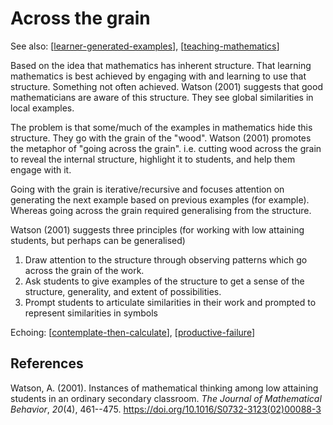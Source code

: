 # Across the grain

See also: [[learner-generated-examples]], [[teaching-mathematics]]

Based on the idea that mathematics has inherent structure. That learning mathematics is best achieved by engaging with and learning to use that structure. Something not often achieved. Watson (2001) suggests that good mathematicians are aware of this structure. They see global similarities in local examples. 

The problem is that some/much of the examples in mathematics hide this structure.  They go with the grain of the "wood". Watson (2001) promotes the metaphor of "going across the grain". i.e. cutting wood across the grain to reveal the internal structure, highlight it to students, and help them engage with it.

Going with the grain is iterative/recursive and focuses attention on generating the next example based on previous examples (for example). Whereas going across the grain required generalising from the structure.

Watson (2001) suggests three principles (for working with low attaining students, but perhaps can be generalised)

1. Draw attention to the structure through observing patterns which go across the grain of the work. 
2. Ask students to give examples of the structure to get a sense of the structure, generality, and extent of possibilities.
3. Prompt students to articulate similarities in their work and prompted to represent similarities in symbols

Echoing: [[contemplate-then-calculate]], [[productive-failure]]

## References

Watson, A. (2001). Instances of mathematical thinking among low attaining students in an ordinary secondary classroom. *The Journal of Mathematical Behavior*, *20*(4), 461--475. <https://doi.org/10.1016/S0732-3123(02)00088-3>


[//begin]: # "Autogenerated link references for markdown compatibility"
[learner-generated-examples]: learner-generated-examples "Learner Generated Examples"
[teaching-mathematics]: teaching-mathematics "Teaching Mathematics"
[contemplate-then-calculate]: contemplate-then-calculate "Contemplate then calculate"
[productive-failure]: productive-failure "Productive Failure"
[//end]: # "Autogenerated link references"